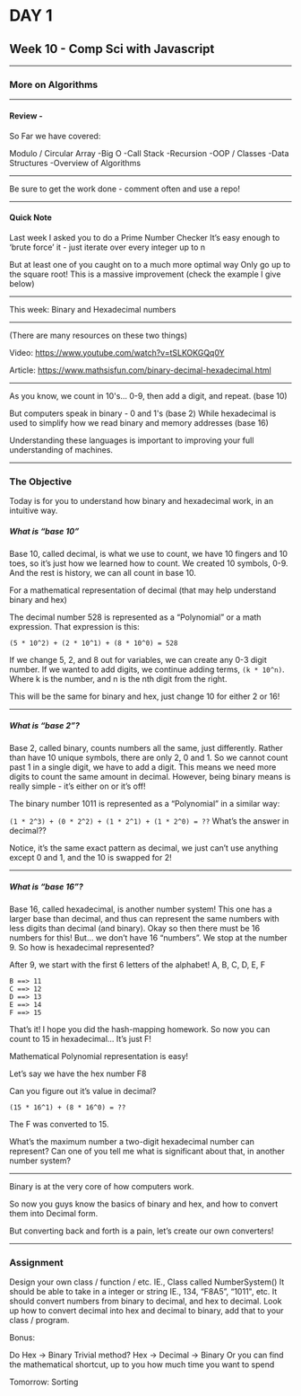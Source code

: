 # DAY 1

## Week 10 - Comp Sci with Javascript

---

### More on Algorithms

---

#### Review -

So Far we have covered:

Modulo / Circular Array
-Big O
-Call Stack
-Recursion
-OOP / Classes
-Data Structures
-Overview of Algorithms

---

Be sure to get the work done - comment often and use a repo!

---

#### Quick Note

Last week I asked you to do a Prime Number Checker
It’s easy enough to ‘brute force’ it - just iterate over every integer up to n

But at least one of you caught on to a much more optimal way
Only go up to the square root!
This is a massive improvement (check the example I give below)

---

This week:
Binary and Hexadecimal numbers

---

(There are many resources on these two things)

Video:
<https://www.youtube.com/watch?v=tSLKOKGQq0Y>

Article:
<https://www.mathsisfun.com/binary-decimal-hexadecimal.html>

---

As you know, we count in 10's... 0-9, then add a digit, and repeat. (base 10)

But computers speak in binary - 0 and 1's (base 2)
While hexadecimal is used to simplify how we read binary and memory addresses (base 16)

Understanding these languages is important to improving your full understanding of machines.

---

### The Objective

Today is for you to understand how binary and hexadecimal work, in an intuitive way.

##### What is “base 10”

Base 10, called decimal, is what we use to count, we have 10 fingers and 10 toes, so it’s just how we learned how to count.
We created 10 symbols, 0-9.
And the rest is history, we can all count in base 10.

For a mathematical representation of decimal (that may help understand binary and hex)

The decimal number 528 is represented as a “Polynomial” or a math expression. That expression is this:

`(5 * 10^2) + (2 * 10^1) + (8 * 10^0) = 528`

If we change 5, 2, and 8 out for variables, we can create any 0-3 digit number.
If we wanted to add digits, we continue adding terms, `(k * 10^n)`.
Where k is the number, and n is the nth digit from the right.

This will be the same for binary and hex, just change 10 for either 2 or 16!

---

##### What is “base 2”?

Base 2, called binary, counts numbers all the same, just differently.
Rather than have 10 unique symbols, there are only 2, 0 and 1.
So we cannot count past 1 in a single digit, we have to add a digit.
This means we need more digits to count the same amount in decimal.
However, being binary means is really simple - it’s either on or it’s off!

The binary number 1011 is represented as a “Polynomial” in a similar way:

`(1 * 2^3) + (0 * 2^2) + (1 * 2^1) + (1 * 2^0) = ??` 
What’s the answer in decimal??

Notice, it’s the same exact pattern as decimal, we just can’t use anything except 0 and 1, and the 10 is swapped for 2!

---

##### What is “base 16”?

Base 16, called hexadecimal, is another number system!
This one has a larger base than decimal, and thus can represent the same numbers with less digits than decimal (and binary).
Okay so then there must be 16 numbers for this!
But... we don’t have 16 “numbers”. We stop at the number 9. So how is hexadecimal represented?

After 9, we start with the first 6 letters of the alphabet! A, B, C, D, E, F

```A ==> 10
B ==> 11
C ==> 12
D ==> 13
E ==> 14
F ==> 15
```

That’s it! I hope you did the hash-mapping homework.
So now you can count to 15 in hexadecimal... It’s just F!

Mathematical Polynomial representation is easy!

Let’s say we have the hex number F8

Can you figure out it’s value in decimal?

`(15 * 16^1) + (8 * 16^0) = ??`

The F was converted to 15.

What’s the maximum number a two-digit hexadecimal number can represent?
Can one of you tell me what is significant about that, in another number system?

---

Binary is at the very core of how computers work.

So now you guys know the basics of binary and hex, and how to convert them into Decimal form.

But converting back and forth is a pain, let’s create our own converters!

---

### Assignment

Design your own class / function / etc. IE., Class called NumberSystem()
It should be able to take in a integer or string IE., 134, “F8A5”, “1011", etc.
It should convert numbers from binary to decimal, and hex to decimal.
Look up how to convert decimal into hex and decimal to binary, add that to your class / program.

Bonus:

Do Hex -> Binary
Trivial method? Hex -> Decimal -> Binary
Or you can find the mathematical shortcut, up to you how much time you want to spend

Tomorrow: Sorting
